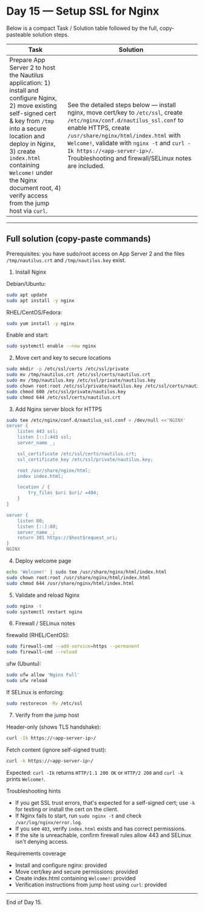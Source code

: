 # Day 15 — Setup SSL for Nginx

Below is a compact Task / Solution table followed by the full, copy-pasteable solution steps.

| Task                                                                                                                                                                                                                                                                                                               | Solution                                                                                                                                                                                                                                                                                                                       |
| ------------------------------------------------------------------------------------------------------------------------------------------------------------------------------------------------------------------------------------------------------------------------------------------------------------------ | ------------------------------------------------------------------------------------------------------------------------------------------------------------------------------------------------------------------------------------------------------------------------------------------------------------------------------ |
| Prepare App Server 2 to host the Nautilus application: 1) install and configure Nginx, 2) move existing self-signed cert & key from `/tmp` into a secure location and deploy in Nginx, 3) create `index.html` containing `Welcome!` under the Nginx document root, 4) verify access from the jump host via `curl`. | See the detailed steps below — install nginx, move cert/key to `/etc/ssl`, create `/etc/nginx/conf.d/nautilus_ssl.conf` to enable HTTPS, create `/usr/share/nginx/html/index.html` with `Welcome!`, validate with `nginx -t` and `curl -Ik https://<app-server-ip>/`. Troubleshooting and firewall/SELinux notes are included. |

---

## Full solution (copy-paste commands)

Prerequisites: you have sudo/root access on App Server 2 and the files `/tmp/nautilus.crt` and `/tmp/nautilus.key` exist.

1. Install Nginx

Debian/Ubuntu:

```bash
sudo apt update
sudo apt install -y nginx
```

RHEL/CentOS/Fedora:

```bash
sudo yum install -y nginx
```

Enable and start:

```bash
sudo systemctl enable --now nginx
```

2. Move cert and key to secure locations

```bash
sudo mkdir -p /etc/ssl/certs /etc/ssl/private
sudo mv /tmp/nautilus.crt /etc/ssl/certs/nautilus.crt
sudo mv /tmp/nautilus.key /etc/ssl/private/nautilus.key
sudo chown root:root /etc/ssl/private/nautilus.key /etc/ssl/certs/nautilus.crt
sudo chmod 600 /etc/ssl/private/nautilus.key
sudo chmod 644 /etc/ssl/certs/nautilus.crt
```

3. Add Nginx server block for HTTPS

```bash
sudo tee /etc/nginx/conf.d/nautilus_ssl.conf > /dev/null <<'NGINX'
server {
	listen 443 ssl;
	listen [::]:443 ssl;
	server_name _;

	ssl_certificate /etc/ssl/certs/nautilus.crt;
	ssl_certificate_key /etc/ssl/private/nautilus.key;

	root /usr/share/nginx/html;
	index index.html;

	location / {
		try_files $uri $uri/ =404;
	}
}

server {
	listen 80;
	listen [::]:80;
	server_name _;
	return 301 https://$host$request_uri;
}
NGINX
```

4. Deploy welcome page

```bash
echo 'Welcome!' | sudo tee /usr/share/nginx/html/index.html
sudo chown root:root /usr/share/nginx/html/index.html
sudo chmod 644 /usr/share/nginx/html/index.html
```

5. Validate and reload Nginx

```bash
sudo nginx -t
sudo systemctl restart nginx
```

6. Firewall / SELinux notes

firewalld (RHEL/CentOS):

```bash
sudo firewall-cmd --add-service=https --permanent
sudo firewall-cmd --reload
```

ufw (Ubuntu):

```bash
sudo ufw allow 'Nginx Full'
sudo ufw reload
```

If SELinux is enforcing:

```bash
sudo restorecon -Rv /etc/ssl
```

7. Verify from the jump host

Header-only (shows TLS handshake):

```bash
curl -Ik https://<app-server-ip>/
```

Fetch content (ignore self-signed trust):

```bash
curl -k https://<app-server-ip>/
```

Expected: `curl -Ik` returns `HTTP/1.1 200 OK` or `HTTP/2 200` and `curl -k` prints `Welcome!`.

Troubleshooting hints

- If you get SSL trust errors, that's expected for a self-signed cert; use `-k` for testing or install the cert on the client.
- If Nginx fails to start, run `sudo nginx -t` and check `/var/log/nginx/error.log`.
- If you see `403`, verify `index.html` exists and has correct permissions.
- If the site is unreachable, confirm firewall rules allow 443 and SELinux isn't denying access.

Requirements coverage

- Install and configure nginx: provided
- Move cert/key and secure permissions: provided
- Create index.html containing `Welcome!`: provided
- Verification instructions from jump host using `curl`: provided

---

End of Day 15.
